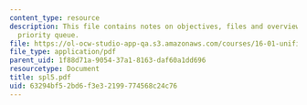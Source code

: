 ```yaml
---
content_type: resource
description: This file contains notes on objectives, files and overview on graphical
  priority queue.
file: https://ol-ocw-studio-app-qa.s3.amazonaws.com/courses/16-01-unified-engineering-i-ii-iii-iv-fall-2005-spring-2006/63294bf52bd6f3e32199774568c24c76_spl5.pdf
file_type: application/pdf
parent_uid: 1f88d71a-9054-37a1-8163-daf60a1dd696
resourcetype: Document
title: spl5.pdf
uid: 63294bf5-2bd6-f3e3-2199-774568c24c76
---
```


